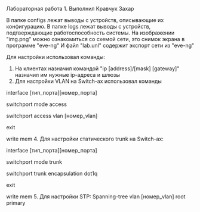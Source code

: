 Лабораторная работа 1. Выполнил Кравчук Захар

В папке configs лежат выводы с устройств, описывающие их конфигурацию.
В папке logs лежат выводы с устройств, подтверждающие работоспособность системы.
На изображении "img.png" можно ознакомиться со схемой сети, это снимок экрана в программе "eve-ng"
И файл "lab.unl" содержит экспорт сети из "eve-ng"


Для настройки использовал команды:
1. На клиентах назначил командой "ip [address]/[mask] [gateway]" назначил им нужные ip-адреса и шлюзы
2. Для настройки VLAN на Switch-ах использовал команды

interface [тип_порта][номер_порта]

switchport mode access

switchport access vlan [номер_vlan]

exit

write mem
4. Для настройки статического trunk на Switch-ах:

interface [тип_порта][номер_порта]

switchport mode trunk

switchport trunk encapsulation dot1q

exit

write mem
5. Для настройки STP:
Spanning-tree vlan [номер_vlan] root primary
